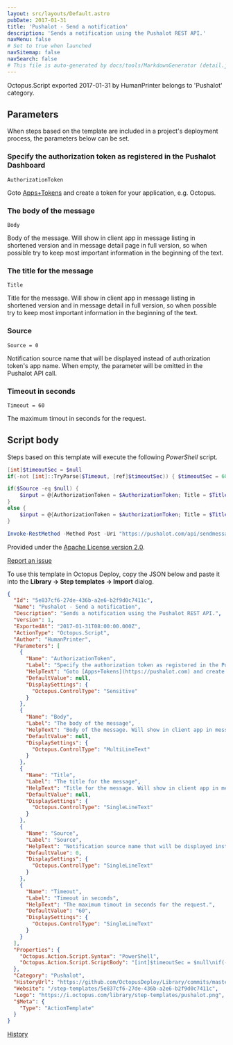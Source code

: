 ```yaml
---
layout: src/layouts/Default.astro
pubDate: 2017-01-31
title: 'Pushalot - Send a notification'
description: 'Sends a notification using the Pushalot REST API.'
navMenu: false
# Set to true when launched
navSitemap: false
navSearch: false
# This file is auto-generated by docs/tools/MarkdownGenerator (detail.js)
---
```


Octopus.Script exported 2017-01-31 by HumanPrinter belongs to 'Pushalot' category.

## Parameters

When steps based on the template are included in a project's deployment process, the parameters below can be set.


<div class="param">

### Specify the authorization token as registered in the Pushalot Dashboard

`AuthorizationToken`

Goto [Apps+Tokens](https://pushalot.com) and create a token for your application, e.g. Octopus.

</div>
        
<div class="param">

### The body of the message

`Body`

Body of the message. Will show in client app in message listing in shortened version and in message detail page in full version, so when possible try to keep most important information in the beginning of the text.

</div>
        
<div class="param">

### The title for the message

`Title`

Title for the message. Will show in client app in message listing in shortened version and in message detail in full version, so when possible try to keep most important information in the beginning of the text.

</div>
        
<div class="param">

### Source

`Source = 0`

Notification source name that will be displayed instead of authorization token's app name. When empty, the parameter will be omitted in the Pushalot API call.

</div>
        
<div class="param">

### Timeout in seconds

`Timeout = 60`

The maximum timout in seconds for the request.

</div>
        

## Script body

Steps based on this template will execute the following *PowerShell* script.

```powershell
[int]$timeoutSec = $null
if(-not [int]::TryParse($Timeout, [ref]$timeoutSec)) { $timeoutSec = 60 }

if($Source -eq $null) {
    $input = @{AuthorizationToken = $AuthorizationToken; Title = $Title; Body = $Body }
}
else {
    $input = @{AuthorizationToken = $AuthorizationToken; Title = $Title; Body = $Body; Source = $Source }
}

Invoke-RestMethod -Method Post -Uri "https://pushalot.com/api/sendmessage" -Body $input -TimeoutSec $timeoutSec 
```

Provided under the [Apache License version 2.0](https://github.com/OctopusDeploy/Library/blob/master/LICENSE.txt).

[Report an issue](https://github.com/OctopusDeploy/Library/issues/new?assignees=&labels=&projects=&template=bug-report.yml&title=Issue%20with%20Pushalot%20-%20Send%20a%20notification&step-template=Pushalot%20-%20Send%20a%20notification)

<div class="get-json">

To use this template in Octopus Deploy, copy the JSON below and paste it into the **Library → Step templates → Import** dialog.

```json
{
  "Id": "5e837cf6-27de-436b-a2e6-b2f9d0c7411c",
  "Name": "Pushalot - Send a notification",
  "Description": "Sends a notification using the Pushalot REST API.",
  "Version": 1,
  "ExportedAt": "2017-01-31T08:00:00.000Z",
  "ActionType": "Octopus.Script",
  "Author": "HumanPrinter",
  "Parameters": [
    {
      "Name": "AuthorizationToken",
      "Label": "Specify the authorization token as registered in the Pushalot Dashboard",
      "HelpText": "Goto [Apps+Tokens](https://pushalot.com) and create a token for your application, e.g. Octopus.",
      "DefaultValue": null,
      "DisplaySettings": {
        "Octopus.ControlType": "Sensitive"
      }
    },
    {
      "Name": "Body",
      "Label": "The body of the message",
      "HelpText": "Body of the message. Will show in client app in message listing in shortened version and in message detail page in full version, so when possible try to keep most important information in the beginning of the text.",
      "DefaultValue": null,
      "DisplaySettings": {
        "Octopus.ControlType": "MultiLineText"
      }
    },
    {
      "Name": "Title",
      "Label": "The title for the message",
      "HelpText": "Title for the message. Will show in client app in message listing in shortened version and in message detail in full version, so when possible try to keep most important information in the beginning of the text.",
      "DefaultValue": null,
      "DisplaySettings": {
        "Octopus.ControlType": "SingleLineText"
      }
    },
    {
      "Name": "Source",
      "Label": "Source",
      "HelpText": "Notification source name that will be displayed instead of authorization token's app name. When empty, the parameter will be omitted in the Pushalot API call.",
      "DefaultValue": 0,
      "DisplaySettings": {
        "Octopus.ControlType": "SingleLineText"
      }
    },
    {
      "Name": "Timeout",
      "Label": "Timeout in seconds",
      "HelpText": "The maximum timout in seconds for the request.",
      "DefaultValue": "60",
      "DisplaySettings": {
        "Octopus.ControlType": "SingleLineText"
      }
    }
  ],
  "Properties": {
    "Octopus.Action.Script.Syntax": "PowerShell",
    "Octopus.Action.Script.ScriptBody": "[int]$timeoutSec = $null\nif(-not [int]::TryParse($Timeout, [ref]$timeoutSec)) { $timeoutSec = 60 }\n\nif($Source -eq $null) {\n    $input = @{AuthorizationToken = $AuthorizationToken; Title = $Title; Body = $Body }\n}\nelse {\n    $input = @{AuthorizationToken = $AuthorizationToken; Title = $Title; Body = $Body; Source = $Source }\n}\n\nInvoke-RestMethod -Method Post -Uri \"https://pushalot.com/api/sendmessage\" -Body $input -TimeoutSec $timeoutSec "
  },
  "Category": "Pushalot",
  "HistoryUrl": "https://github.com/OctopusDeploy/Library/commits/master/step-templates//opt/buildagent/work/75443764cd38076d/step-templates/pushalot-send-notification.json",
  "Website": "/step-templates/5e837cf6-27de-436b-a2e6-b2f9d0c7411c",
  "Logo": "https://i.octopus.com/library/step-templates/pushalot.png",
  "$Meta": {
    "Type": "ActionTemplate"
  }
}
```

[History](https://github.com/OctopusDeploy/Library/commits/master/step-templates/https://github.com/OctopusDeploy/Library/commits/master/step-templates//opt/buildagent/work/75443764cd38076d/step-templates/pushalot-send-notification.json)

</div>
